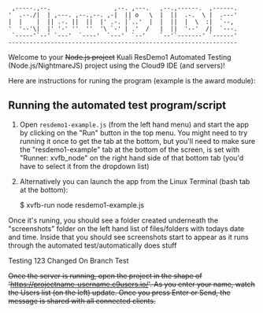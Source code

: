 
     ,-----.,--.                  ,--. ,---.   ,--.,------.  ,------.
    '  .--./|  | ,---. ,--.,--. ,-|  || o   \  |  ||  .-.  \ |  .---'
    |  |    |  || .-. ||  ||  |' .-. |`..'  |  |  ||  |  \  :|  `--, 
    '  '--'\|  |' '-' ''  ''  '\ `-' | .'  /   |  ||  '--'  /|  `---.
     `-----'`--' `---'  `----'  `---'  `--'    `--'`-------' `------'
    ----------------------------------------------------------------- 


Welcome to your ~~Node.js project~~ Kuali ResDemo1 Automated Testing (Node.js/NightmareJS) project using the Cloud9 IDE (and servers)!

Here are instructions for runing the program (example is the award module):

## Running the automated test program/script

1) Open `resdemo1-example.js` (from the left hand menu) and start the app by clicking on the "Run" button in the top menu. You might need to try running it once to get the tab at the bottom, but you'll need to make sure the "resdemo1-example" tab at the bottom of the screen, is set with "Runner: xvfb_node" on the right hand side of that bottom tab (you'd have to select it from the dropdown list)

2) Alternatively you can launch the app from the Linux Terminal (bash tab at the bottom):

    $ xvfb-run node resdemo1-example.js

Once it's runing, you should see a folder created underneath the "screenshots" folder on the left hand list of files/folders with todays date and time. Inside that you should see screenshots start to appear as it runs through the automated test/automatically does stuff


Testing 123 Changed On Branch Test

~~Once the server is running, open the project in the shape of 'https://projectname-username.c9users.io/'. As you enter your name, watch the Users list (on the left) update. Once you press Enter or Send, the message is shared with all connected clients.~~
